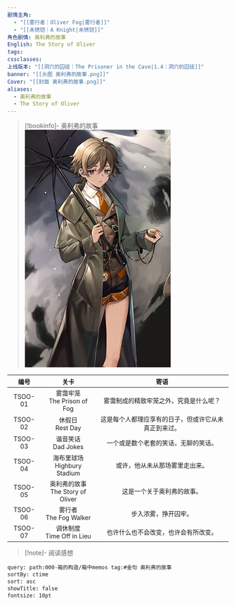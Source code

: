 ```yaml
---
剧情主角:
  - "[[雾行者｜Oliver Fog|雾行者]]"
  - "[[未锈铠｜A Knight|未锈铠]]"
角色剧情: 奥利弗的故事
English: The Story of Oliver
tags: 
cssclasses: 
上线版本: "[[洞穴的囚徒｜The Prisoner in the Cave|1.4｜洞穴的囚徒]]"
banner: "[[头图 奥利弗的故事.png]]"
Cover: "[[封面 奥利弗的故事.png]]"
aliases:
  - 奥利弗的故事
  - The Story of Oliver
---
```

> [!bookinfo]- 奥利弗的故事
> ![封面 奥利弗的故事](assets/雾行者·奥利弗的故事.assets/封面%20奥利弗的故事.png)
> 
|   编号   |               关卡               |             寄语             |
| :----: | :----------------------------: | :------------------------: |
| TSOO-01 |   雾霭牢笼<br/>The Prison of Fog   |    雾霭制成的精致牢笼之外，究竟是什么呢？     |
| TSOO-02 |        休假日<br/>Rest Day        | 这是每个人都理应享有的日子，但或许它从未真正到来过。 |
| TSOO-03 |       谐音笑话<br/>Dad Jokes       |     一个或是数个老套的笑话，无聊的笑话。     |
| TSOO-04 |   海布里球场<br/>Highbury Stadium   |      或许，他从未从那场雾里走出来。       |
| TSOO-05 | 奥利弗的故事<br/>The Story of Oliver |       这是一个关于奥利弗的故事。        |
| TSOO-06 |     雾行者<br/>The Fog Walker     |         步入浓雾，挣开囚牢。         |
| TSOO-07 |   调休制度<br/>Time Off in Lieu    |     也许什么也不会改变，也许会有所改变。     |

> [!note]- 阅读感想

~~~~note-gallery
query: path:000-箱的构造/箱中memos tag:#金句 奥利弗的故事
sortBy: ctime
sort: asc
showTitle: false
fontsize: 10pt
~~~~
